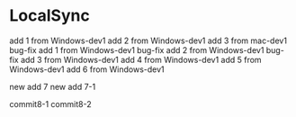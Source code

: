 # LocalSync
add 1 from Windows-dev1
add 2 from Windows-dev1
add 3 from mac-dev1
bug-fix add 1 from Windows-dev1
bug-fix add 2 from Windows-dev1
bug-fix add 3 from Windows-dev1
add 4 from Windows-dev1
add 5 from Windows-dev1
add 6 from Windows-dev1

new add 7
new add 7-1

commit8-1
commit8-2